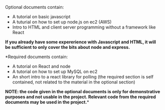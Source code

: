 Optional documents contain:
- A tutorial on basic javascript
- A tuturial on how to set up node.js on ec2 (AWS)
- Intro to HTML and client server programming without a framework like React

**If you already have some expererience with Javascript and HTML, it will be sufficient to only cover the bits about node and express.** 


*Required documents contain:
- A tutorial on React and node
- A tutorial on how to set up MySQL on ec2
- An short intro to a react library for polling
(the required section is self contained, not related to the material in the optional section)

**NOTE: the code given in the optional documents is only for demonstrative purposes and not usable in the project. Relevant code from the required documents may be used in the project.*** 

